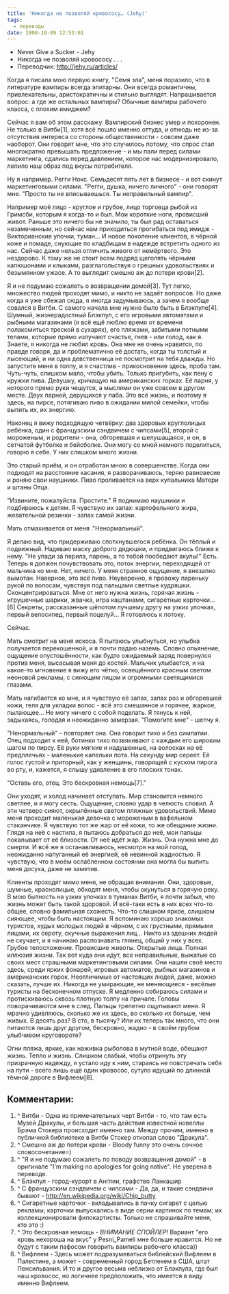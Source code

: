 ```yaml
---
title: 'Никогда не позволяй кровососу… (Jehy)'
tags:
  - переводы
date: 2008-10-09 12:53:01
---
```


* Never Give a Sucker - Jehy
* Никогда не позволяй кровососу . . .
* Переводчик: http://jehy.ru/articles/

Когда я писала мою первую книгу, "Семя зла", меня поразило, что в литературе вампиры всегда элитарны. Они всегда романтичны, привлекательны, аристократичны и стильно выглядят. Напрашивается вопрос: а где же остальных вампиры? Обычные вампиры рабочего класса, с плохим имиджем?
<!--more-->

Сейчас я вам об этом расскажу. Вампирский бизнес умер и похоронен. Не только в Витби[1], хотя всё пошло именно оттуда, и отнюдь не из-за отсутствия интереса со стороны общественности - совсем даже наоборот. Они говорят мне, что это случилось потому, что спрос стал многократно превышать предложение - и мы пали перед силами маркетинга, сдались перед давлением, которое нас модернизировало, лепило наш образ под вкусы потребителя.

Ну я например. Регги Нокс. Семьдесят пять лет в бизнесе - и вот скинут маркетинговыми силами. "Регги, душка, ничего личного" - они говорят мне. "Просто ты не вписываешься. Ты неправильный вампир".

Например моё лицо - круглое и грубое, лицо торговца рыбой из Гримсби, которым я когда-то и был. Мои короткие ноги, провисший живот. Раньше это ничего бы не значило, ты был рад оставаться незамеченным, но сейчас нам приходиться прогибаться под имидж - Викторианские улочки, туман... И новое поколение клиентов, в чёрной коже и помаде, снующие по кладбищам в надежде встретить одного из нас. Сейчас даже нельзя отличить живого от немёртвого. Это нездорово. К тому же не стоит всем подряд щеголять чёрными капюшонами и клыками, разглагольствуя о грешных удовольствиях и безымянном ужасе. А то выглядит смешно аж до потери крови[2].

Я и не подумаю сожалеть о возвращении домой[3]. Тут легко, множество людей проходят мимо, и никто не задаёт вопросов. Но даже когда я уже сбежал сюда, я иногда задумываюсь, а зачем я вообще совался в Витби. С самого начала мне нужно было быть в Блэкпуле[4]. Шумный, жизнерадостный Блэкпул, с его игровыми автоматами и рыбными магазинами (я всё ещё люблю время от времени полакомиться треской в сухарях), его пляжами, забитыми потными телами, которые прямо излучают счастье, гнев - или голод, как я. Знаете, я никогда не любил кровь. Она мне не очень нравится, по правде говоря, да и проблематично её достать, когда ты толстый и лысеющий, и ни одна девственница не посмотрит на тебя дважды. Но запустите меня в толпу, и я счастлив - прикосновение здесь, проба там. Чуть-чуть, слишком мало, чтобы убить. Только пригубить, как пену с кружки пива. Девушку, кричащую на американских горках. Её парня, у которого прямо руки чешутся, а мыслями он уже совсем в другом месте. Двух парней, дерущихся у паба. Это всё жизнь, и поэтому я здесь, на пирсе, потягиваю пиво в ожидании милой семейки, чтобы выпить их, их энергию.

Наконец я вижу подходящую четвёрку: два здоровых круглолицых ребёнка, один с французским сэндвичем с чипсами[5], второй с мороженым, и родители - она, обгоревшая и шелушащаяся, и он, в сетчатой футболке и бейсболке. Они могу со мной немного поделиться, говорю я себе. У них слишком много жизни.

Это старый приём, и он отработан мною в совершенстве. Когда они подходят на расстояние касания, я разворачиваюсь, теряю равновесие и роняю свои наушники. Пиво проливается на верх купальника Матери и штаны Отца.

"Извините, пожалуйста. Простите." Я поднимаю наушники и подбираюсь к детям. Я чувствую их запах: картофельного жира, жевательной резинки - запах самой жизни.

Мать отмахивается от меня ."Ненормальный".

Я делаю вид, что придерживаю споткнувшегося ребёнка. Он тёплый и подвижный. Надеваю маску доброго дядюшки, и придвигаюсь ближе к нему. "Не упади за перила, парень, а то тобой пообедают акулы!" Есть. Теперь я должен почувствовать это, поток энергии, переходящей от мальчика ко мне. Нет, ничего. У меня странное ощущение, я внезапно вымотан. Наверное, это всё пиво. Неуверенно, я провожу пареньку рукой по волосам, чувствуя под пальцами светлые кудряшки. Сконцентрироваться. Мне от него нужна жизнь, горячая жизнь - игрушечные шарики, жвачка, игра каштанами, сигаретные карточки...[6] Секреты, рассказанные шёпотом лучшему другу на узких улочках, первый велосипед, первый поцелуй... Я готовлюсь к потоку.

Сейчас.

Мать смотрит на меня искоса. Я пытаюсь улыбнуться, но улыбка получается перекошенной, и я почти падаю наземь. Словно опьянение, ощущение опустошённости, как будто ожидаемый заряд повернулся против меня, высасывая меня до костей. Мальчик улыбается, и на какое-то мгновение я вижу его чётко, освещённого красным светом неоновой рекламы, с сияющим лицом и огромными светящимися глазами.

Мать нагибается ко мне, и я чувствую её запах, запах роз и обгоревшей кожи, геля для укладки волос - всё это смешанное и горячее, жаркое, пылающее... Не могу ничего с собой поделать. Я тянусь к ней, задыхаясь, голодая и неожиданно замерзая. "Помогите мне" - шепчу я.

"Ненормальный" - повторяет она. Она говорит тихо и без симпатии. Отец подходит к ней, ботинки тихо позвякивают с каждым его широким шагом по пирсу. Её руки мягкие и надушенные, на волосках на её предплечьях - маленькие капельки пота. На секунду мир сереет. Её голос густой и приторный, как у женщины, говорящей с куском пирога во рту, и, кажется, я слышу удивление в его плоских тонах.

"Оставь его, отец. Это бескровная немощь[7]."

Они уходят, и холод начинает отступать. Мир становится немного светлее, и я могу сесть. Ощущение, словно удар в челюсть словил. А эти четверо сияют, окрылённые светом пляжных удовольствий. Мимо меня проходит маленькая девочка с мороженым в вафельном стаканчике. Я чувствую тот же жар от её кожи, то же обещание жизни. Глядя на неё с настила, я пытаюсь добраться до неё, мои пальцы покалывает от её близости. От неё идёт жар. Жизнь. Она нужна мне до смерти. И всё же я останавливаюсь, несмотря на мой голод, неожиданно напуганный её энергией, её невинной жадностью. Я чувствую, что в моём ослабленном состоянии она могла бы выпить меня досуха, даже не заметив.

Клиенты проходят мимо меня, не обращая внимания. Они, здоровые, шумные, краснолицые, обходят меня, чтобы окунуться в горячую реку. В мою бытность на узких улочках в туманах Витби, я почти забыл, что жизнь может быть такой здоровой. И всё-таки есть в них всех что-то общее, словно фамильная схожесть. Что-то слишком яркое, слишком сияющее, чтобы быть настоящим. Я вспоминаю хорошо знакомых туристов, худых молодых людей в чёрном, с их грустными, прямыми лицами, их сероту, скучные выражения лиц... Никто из здешних людей не скучает, и я начинаю распознавать глянец, общий у них у всех. Грубое телосложение. Провисшие животы. Открытые лица. Полная иллюзия жизни. Так вот куда они идут, все неправильные, выжатые со своих мест страшными маркетинговыми силами. Они нашли своё место здесь, среди ярких фонарей, игровых автоматов, рыбных магазинов и американских горок. Неотличимые от настоящих людей, даже, можно сказать, лучше их. Никогда не умирающие, не меняющиеся - весёлые туристы на бесконечном отпуске. Я медленно собираюсь силами и протискиваюсь сквозь плотную толпу на причале. Головы поворачиваются мне в след. Пальцы трепетно ощупывают меня. Я мрачно удивляюсь, сколько же их здесь, во сколько их больше, чем живых. В десять раз? В сто, в тысячу? Или их теперь так много, что они питаются лишь друг другом, бескровно, жадно - в своём грубом улыбчивом круговороте?

Огни пляжа, яркие, как наживка рыболова в мутной воде, обещают жизнь. Тепло и жизнь. Слишком слабый, чтобы отринуть эту призрачную надежду, я устало иду к ним, стараясь не повстречать себя на пути - всего лишь ещё один кровосос, сутуло идущий по длинной тёмной дороге в Вифлеем[8].

## Комментарии:

   1. ^ Витби - Одна из примечательных черт Витби - то, что там есть Музей Дракулы, и большая часть действия известной новеллы Брэма Стокера происходит именно там. Между прочим, именно в публичной библиотеке в Витби Стокер откопал слово "Дракула".
   2. ^ Смешно аж до потери крови - Bloody funny это очень сочное словосочетание=)
   3. ^ "Я и не подумаю сожалеть по поводу возвращения домой" - в оригинале "I'm making no apologies for going native". Не уверена в переводе.
   4. ^ Блэкпул - город-курорт в Англии, графство Ланкашир
   5. ^ С французским сэндвичем с чипсами - Да, да, и такие сэндвичи бывают - http://en.wikipedia.org/wiki/Chip_butty
   6. ^ Сигаретные карточки - вкладывались в пачку сигарет с целью рекламы; карточки выпускались в виде серии картинок по темам; их коллекционировали филокартисты. Только не спрашивайте меня, кто это :)
   7. ^ Это бескровная немощь - *ВНИМАНИЕ СПОЙЛЕР!* Вариант "его кровь нехороша на вкус" у Pesni_Pameli мне больше нравится. Но не будут с таким пафосом говорить вампиры рабочего класса))
   8. ^ Вифлеем - Здесь может подразумеваться библейский Вифлеем в Палестине, а может - современный город Бетлехем в США, штат Пенсильвания. И то и другое весьма неблизко от Блэкпула, где был наш кровосос, но логичнее предположить, что имеется в виду именно Вифлеем.
